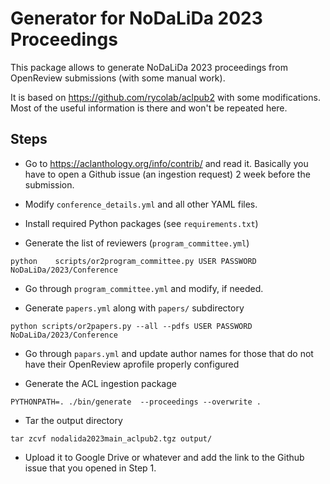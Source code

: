 # Generator for NoDaLiDa 2023 Proceedings 

This package allows to generate NoDaLiDa 2023 proceedings from OpenReview submissions (with some manual work).

It is based on https://github.com/rycolab/aclpub2 with some modifications. Most of the useful information is there and won't be repeated here.

## Steps

* Go to https://aclanthology.org/info/contrib/ and read it. Basically you have to open a Github issue (an ingestion request) 2 week before the submission.

* Modify `conference_details.yml` and all other YAML files.

* Install required Python packages (see `requirements.txt`)

* Generate the list of reviewers (`program_committee.yml`)

```    
python    scripts/or2program_committee.py USER PASSWORD NoDaLiDa/2023/Conference
```
   
* Go through `program_committee.yml` and modify, if needed.

* Generate `papers.yml` along with `papers/` subdirectory

```   
python scripts/or2papers.py --all --pdfs USER PASSWORD NoDaLiDa/2023/Conference
```

* Go through `papars.yml` and update author names for those that do not have their OpenReview aprofile properly configured

* Generate the ACL ingestion package

```
PYTHONPATH=. ./bin/generate  --proceedings --overwrite .
```
 
* Tar the output directory

```
tar zcvf nodalida2023main_aclpub2.tgz output/
```
 
* Upload it to Google Drive or whatever and add the link to the Github issue that you opened in Step 1.
